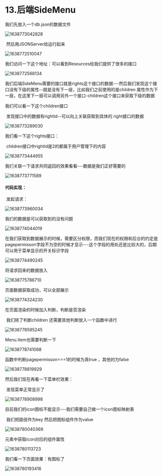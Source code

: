 # 13.后端SideMenu



我们先放入一个db.json的数据文件

![1638773042828](../../../../.vuepress/public/images/1638773042828.png)



​		然后用JSONServer给运行起来

![1638772510047](../../../../.vuepress/public/images/1638772510047.png)



我们访问一下这个地址：可以看到Resources给我们提供了很多的接口

![1638772568134](../../../../.vuepress/public/images/1638772568134.png)



我们后端SideMenu需要的接口就是rights这个接口的数据---然后我们发现这个接口没有下级的属性--就是没有下一层，比如我们之前使用的是children 属性作为下一层，在这里下一层可以调用另外一个接口-children这个接口来获取下级的数据



我们可以看一下这个children接口

​		发现接口中的数据有rightId--可以向上关联获取到具体的 right接口的数据

![1638773289030](../../../../.vuepress/public/images/1638773289030.png)





我们看一下这个rights接口：

​		children接口中rightId是2的都属于用户管理下的内容

![1638773444955](../../../../.vuepress/public/images/1638773444955.png)



我们关联一下请求共同返回的效果看看---数据是我们正好需要的

![1638773771589](../../../../.vuepress/public/images/1638773771589.png)









#### 代码实现：

​		发起请求：

![1638773960034](../../../../.vuepress/public/images/1638773960034.png)





我们的数据是可以获取到的没有问题 

![1638774044019](../../../../.vuepress/public/images/1638774044019.png)



在我们获取到数据展示的时候，需要区分权限，而我们现在的权限和后台的约定是pagepermisson字段不为空的时候才显示---这个字段的用处还是比较大的，后期可以用于菜单显示的开关标识字段

![1638774490245](../../../../.vuepress/public/images/1638774490245.png)



将请求回来的数据放入

![1638775786710](../../../../.vuepress/public/images/1638775786710.png)





页面数据获取成功，可以全部展示

![1638774324230](../../../../.vuepress/public/images/1638774324230.png)





在页面渲染的时候加入判断，判断是否渲染

​	我们除了判断children 还需要其他判断放入一个函数中进行

![1638778595245](../../../../.vuepress/public/images/1638778595245.png)



Menu.Item也需要判断一下

![1638778741068](../../../../.vuepress/public/images/1638778741068.png)





函数中判断pagepermisson===1的时候为真true ，其他的为false 

![1638778819929](../../../../.vuepress/public/images/1638778819929.png)





然后我们现在再看一下菜单栏效果：

​			发现菜单正常显示了

![1638778908998](../../../../.vuepress/public/images/1638778908998.png)











目前我们的icon图标不能显示---我们需要自己做一个icon图标映射表

​	我们把路径作为key 然后把图标组件作为value

![1638780040369](../../../../.vuepress/public/images/1638780040369.png)



元素中获取icon对应的组件属性

![1638780113723](../../../../.vuepress/public/images/1638780113723.png)





我们看一下页面效果：有图标了

![1638780193416](../../../../.vuepress/public/images/1638780193416.png)

























































